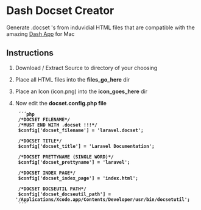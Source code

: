 # Dash Docset Creator
Generate .docset 's from induvidial HTML files that are compatible with the
amazing [Dash App](http://kapeli.com/dash/) for Mac

## Instructions

1. Download / Extract Source to directory of your choosing
2. Place all HTML files into the <strong>files_go_here</strong> dir
3. Place an Icon (icon.png) into the <strong>icon_goes_here</strong> dir
4. Now edit the <strong>docset.config.php<strong> file
		
		´´´php
		/*DOCSET FILENAME*/
		/*MUST END WITH .docset !!!*/
		$config['docset_filename'] = 'laravel.docset';
		
		/*DOCSET TITLE*/
		$config['docset_title'] = 'Laravel Documentation';
		
		/*DOCSET PRETTYNAME (SINGLE WORD)*/
		$config['docset_prettyname'] = 'laravel';
		
		/*DOCSET INDEX PAGE*/
		$config['docset_index_page'] = 'index.html';
		
		/*DOCSET DOCSEUTIL PATH*/
		$config['docset_docseutil_path'] = '/Applications/Xcode.app/Contents/Developer/usr/bin/docsetutil';
		´´´